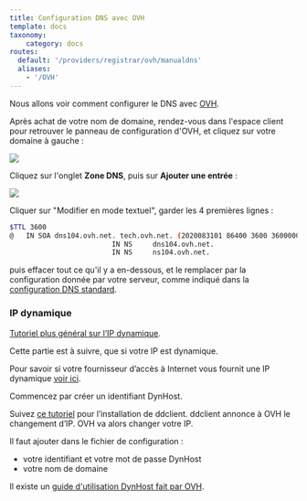 ```yaml
---
title: Configuration DNS avec OVH
template: docs
taxonomy:
    category: docs
routes:
  default: '/providers/registrar/ovh/manualdns'
  aliases:
    - '/OVH'
---
```


Nous allons voir comment configurer le DNS avec [OVH](http://www.ovh.com).

Après achat de votre nom de domaine, rendez-vous dans l'espace client pour retrouver le panneau de configuration d'OVH, et cliquez sur votre domaine à gauche :

![](image://ovh_control_panel.png?resize=800)

Cliquez sur l'onglet **Zone DNS**, puis sur **Ajouter une entrée** :

![](image://ovh_dns_zone.png?resize=800)

Cliquer sur "Modifier en mode textuel", garder les 4 premières lignes :
```bash
$TTL 3600
@	IN SOA dns104.ovh.net. tech.ovh.net. (2020083101 86400 3600 3600000 60)
                         IN NS     dns104.ovh.net.
                         IN NS     ns104.ovh.net.
```
puis effacer tout ce qu'il y a en-dessous, et le remplacer par la configuration donnée par votre serveur, comme indiqué dans la [configuration DNS standard](/dns_config).


### IP dynamique

[Tutoriel plus général sur l’IP dynamique](/dns_dynamicip).

Cette partie est à suivre, que si votre IP est dynamique.

Pour savoir si votre fournisseur d’accès à Internet vous fournit une IP dynamique [voir ici](/isp).

Commencez par créer un identifiant DynHost.

Suivez [ce tutoriel](http://blog.developpez.com/brutus/p6316/ubuntu/configurer_dynhost_ovh_avec_ddclient) pour l’installation de ddclient.
ddclient annonce à OVH le changement d’IP. OVH va alors changer votre IP.

Il faut ajouter dans le fichier de configuration :
* votre identifiant et votre mot de passe DynHost
* votre nom de domaine

Il existe un [guide d'utilisation DynHost fait par OVH](https://docs.ovh.com/fr/fr/web/domains/utilisation-dynhost/).
